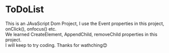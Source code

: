 # ToDoList
This is an JAvaScript Dom Project, I use the Event properties in this project, <br>
onClick(), onfocus() etc. <br>
We learned CreateElement, AppendChild, removeChild properties in this project. <br>
I will keep to try coding. 
Thanks for wathching😊
